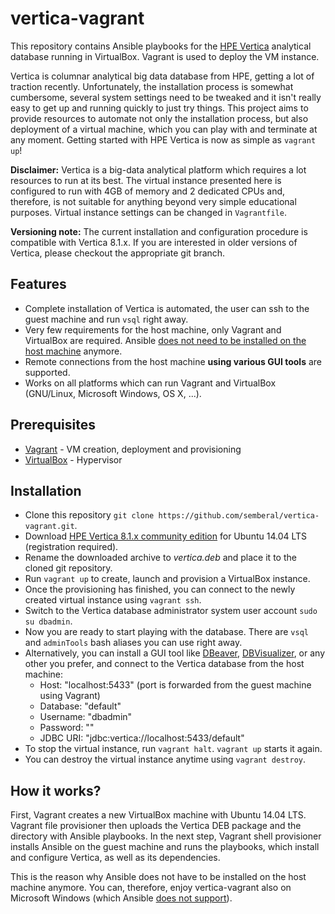 # vertica-vagrant

This repository contains Ansible playbooks for the [HPE Vertica](http://www.vertica.com/) analytical database running in VirtualBox. Vagrant is used to deploy the VM instance.

Vertica is columnar analytical big data database from HPE, getting a lot of traction recently. Unfortunately, the installation process is somewhat cumbersome, several system settings need to be tweaked and it isn't really easy to get up and running quickly to just try things. This project aims to provide resources to automate not only the installation process, but also deployment of a virtual machine, which you can play with and terminate at any moment. Getting started with HPE Vertica is now as simple as `vagrant up`!

**Disclaimer:** Vertica is a big-data analytical platform which requires a lot resources to run at its best. The virtual instance presented here is configured to run with 4GB of memory and 2 dedicated CPUs and, therefore, is not suitable for anything beyond very simple educational purposes. Virtual instance settings can be changed in `Vagrantfile`.

**Versioning note:** The current installation and configuration procedure is compatible with Vertica 8.1.x. If you are interested in older versions of Vertica, please checkout the appropriate git branch.


## Features

* Complete installation of Vertica is automated, the user can ssh to the guest machine and run `vsql` right away.
* Very few requirements for the host machine, only Vagrant and VirtualBox are required. Ansible [does not need to be installed on the host machine](https://github.com/semberal/vertica-vagrant/pull/2) anymore.
* Remote connections from the host machine **using various GUI tools** are supported.
* Works on all platforms which can run Vagrant and VirtualBox (GNU/Linux, Microsoft Windows, OS X, ...).


## Prerequisites

* [Vagrant](http://vagrantup.com/) - VM creation, deployment and provisioning
* [VirtualBox](https://www.virtualbox.org/) - Hypervisor


## Installation

* Clone this repository `git clone https://github.com/semberal/vertica-vagrant.git`.
* Download [HPE Vertica 8.1.x community edition](https://my.vertica.com/download-community-edition/) for Ubuntu 14.04 LTS (registration required).
* Rename the downloaded archive to *vertica.deb* and place it to the cloned git repository.
* Run `vagrant up` to create, launch and provision a VirtualBox instance.
* Once the provisioning has finished, you can connect to the newly created virtual instance using `vagrant ssh`.
* Switch to the Vertica database administrator system user account `sudo su dbadmin`.
* Now you are ready to start playing with the database. There are `vsql` and `adminTools` bash aliases you can use right away.
* Alternatively, you can install a GUI tool like [DBeaver](http://dbeaver.jkiss.org/), [DBVisualizer](https://www.dbvis.com/), or any other you prefer, and connect to the Vertica database from the host machine:
  * Host: "localhost:5433" (port is forwarded from the guest machine using Vagrant)
  * Database: "default"
  * Username: "dbadmin"
  * Password: ""
  * JDBC URI: "jdbc:vertica://localhost:5433/default"
* To stop the virtual instance, run `vagrant halt`. `vagrant up` starts it again.
* You can destroy the virtual instance anytime using `vagrant destroy`.


## How it works?

First, Vagrant creates a new VirtualBox machine with Ubuntu 14.04 LTS. Vagrant file provisioner then uploads the Vertica DEB package and the directory with Ansible playbooks. In the next step, Vagrant shell provisioner installs Ansible on the guest machine and runs the playbooks, which install and configure Vertica, as well as its dependencies.

This is the reason why Ansible does not have to be installed on the host machine anymore. You can, therefore, enjoy vertica-vagrant also on Microsoft Windows (which Ansible [does not support](http://docs.ansible.com/intro_installation.html#control-machine-requirements)).
